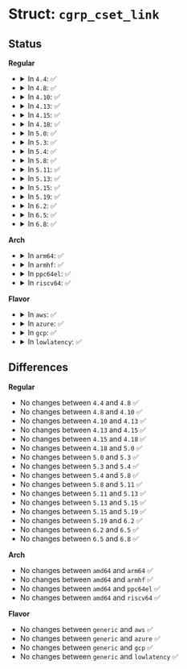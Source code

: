 # Struct: <code>cgrp_cset_link</code>

## Status
<b>Regular</b>
<ul>
<li>
<details>
<summary>In <code>4.4</code>: ✅</summary>

```c
struct cgrp_cset_link {
    struct cgroup *cgrp;
    struct css_set *cset;
    struct list_head cset_link;
    struct list_head cgrp_link;
};
```
</details>
</li>
<li>
<details>
<summary>In <code>4.8</code>: ✅</summary>

```c
struct cgrp_cset_link {
    struct cgroup *cgrp;
    struct css_set *cset;
    struct list_head cset_link;
    struct list_head cgrp_link;
};
```
</details>
</li>
<li>
<details>
<summary>In <code>4.10</code>: ✅</summary>

```c
struct cgrp_cset_link {
    struct cgroup *cgrp;
    struct css_set *cset;
    struct list_head cset_link;
    struct list_head cgrp_link;
};
```
</details>
</li>
<li>
<details>
<summary>In <code>4.13</code>: ✅</summary>

```c
struct cgrp_cset_link {
    struct cgroup *cgrp;
    struct css_set *cset;
    struct list_head cset_link;
    struct list_head cgrp_link;
};
```
</details>
</li>
<li>
<details>
<summary>In <code>4.15</code>: ✅</summary>

```c
struct cgrp_cset_link {
    struct cgroup *cgrp;
    struct css_set *cset;
    struct list_head cset_link;
    struct list_head cgrp_link;
};
```
</details>
</li>
<li>
<details>
<summary>In <code>4.18</code>: ✅</summary>

```c
struct cgrp_cset_link {
    struct cgroup *cgrp;
    struct css_set *cset;
    struct list_head cset_link;
    struct list_head cgrp_link;
};
```
</details>
</li>
<li>
<details>
<summary>In <code>5.0</code>: ✅</summary>

```c
struct cgrp_cset_link {
    struct cgroup *cgrp;
    struct css_set *cset;
    struct list_head cset_link;
    struct list_head cgrp_link;
};
```
</details>
</li>
<li>
<details>
<summary>In <code>5.3</code>: ✅</summary>

```c
struct cgrp_cset_link {
    struct cgroup *cgrp;
    struct css_set *cset;
    struct list_head cset_link;
    struct list_head cgrp_link;
};
```
</details>
</li>
<li>
<details>
<summary>In <code>5.4</code>: ✅</summary>

```c
struct cgrp_cset_link {
    struct cgroup *cgrp;
    struct css_set *cset;
    struct list_head cset_link;
    struct list_head cgrp_link;
};
```
</details>
</li>
<li>
<details>
<summary>In <code>5.8</code>: ✅</summary>

```c
struct cgrp_cset_link {
    struct cgroup *cgrp;
    struct css_set *cset;
    struct list_head cset_link;
    struct list_head cgrp_link;
};
```
</details>
</li>
<li>
<details>
<summary>In <code>5.11</code>: ✅</summary>

```c
struct cgrp_cset_link {
    struct cgroup *cgrp;
    struct css_set *cset;
    struct list_head cset_link;
    struct list_head cgrp_link;
};
```
</details>
</li>
<li>
<details>
<summary>In <code>5.13</code>: ✅</summary>

```c
struct cgrp_cset_link {
    struct cgroup *cgrp;
    struct css_set *cset;
    struct list_head cset_link;
    struct list_head cgrp_link;
};
```
</details>
</li>
<li>
<details>
<summary>In <code>5.15</code>: ✅</summary>

```c
struct cgrp_cset_link {
    struct cgroup *cgrp;
    struct css_set *cset;
    struct list_head cset_link;
    struct list_head cgrp_link;
};
```
</details>
</li>
<li>
<details>
<summary>In <code>5.19</code>: ✅</summary>

```c
struct cgrp_cset_link {
    struct cgroup *cgrp;
    struct css_set *cset;
    struct list_head cset_link;
    struct list_head cgrp_link;
};
```
</details>
</li>
<li>
<details>
<summary>In <code>6.2</code>: ✅</summary>

```c
struct cgrp_cset_link {
    struct cgroup *cgrp;
    struct css_set *cset;
    struct list_head cset_link;
    struct list_head cgrp_link;
};
```
</details>
</li>
<li>
<details>
<summary>In <code>6.5</code>: ✅</summary>

```c
struct cgrp_cset_link {
    struct cgroup *cgrp;
    struct css_set *cset;
    struct list_head cset_link;
    struct list_head cgrp_link;
};
```
</details>
</li>
<li>
<details>
<summary>In <code>6.8</code>: ✅</summary>

```c
struct cgrp_cset_link {
    struct cgroup *cgrp;
    struct css_set *cset;
    struct list_head cset_link;
    struct list_head cgrp_link;
};
```
</details>
</li>
</ul>
<b>Arch</b>
<ul>
<li>
<details>
<summary>In <code>arm64</code>: ✅</summary>

```c
struct cgrp_cset_link {
    struct cgroup *cgrp;
    struct css_set *cset;
    struct list_head cset_link;
    struct list_head cgrp_link;
};
```
</details>
</li>
<li>
<details>
<summary>In <code>armhf</code>: ✅</summary>

```c
struct cgrp_cset_link {
    struct cgroup *cgrp;
    struct css_set *cset;
    struct list_head cset_link;
    struct list_head cgrp_link;
};
```
</details>
</li>
<li>
<details>
<summary>In <code>ppc64el</code>: ✅</summary>

```c
struct cgrp_cset_link {
    struct cgroup *cgrp;
    struct css_set *cset;
    struct list_head cset_link;
    struct list_head cgrp_link;
};
```
</details>
</li>
<li>
<details>
<summary>In <code>riscv64</code>: ✅</summary>

```c
struct cgrp_cset_link {
    struct cgroup *cgrp;
    struct css_set *cset;
    struct list_head cset_link;
    struct list_head cgrp_link;
};
```
</details>
</li>
</ul>
<b>Flavor</b>
<ul>
<li>
<details>
<summary>In <code>aws</code>: ✅</summary>

```c
struct cgrp_cset_link {
    struct cgroup *cgrp;
    struct css_set *cset;
    struct list_head cset_link;
    struct list_head cgrp_link;
};
```
</details>
</li>
<li>
<details>
<summary>In <code>azure</code>: ✅</summary>

```c
struct cgrp_cset_link {
    struct cgroup *cgrp;
    struct css_set *cset;
    struct list_head cset_link;
    struct list_head cgrp_link;
};
```
</details>
</li>
<li>
<details>
<summary>In <code>gcp</code>: ✅</summary>

```c
struct cgrp_cset_link {
    struct cgroup *cgrp;
    struct css_set *cset;
    struct list_head cset_link;
    struct list_head cgrp_link;
};
```
</details>
</li>
<li>
<details>
<summary>In <code>lowlatency</code>: ✅</summary>

```c
struct cgrp_cset_link {
    struct cgroup *cgrp;
    struct css_set *cset;
    struct list_head cset_link;
    struct list_head cgrp_link;
};
```
</details>
</li>
</ul>

## Differences
<b>Regular</b>
<ul>
<li>
No changes between <code>4.4</code> and <code>4.8</code> ✅
</li>
<li>
No changes between <code>4.8</code> and <code>4.10</code> ✅
</li>
<li>
No changes between <code>4.10</code> and <code>4.13</code> ✅
</li>
<li>
No changes between <code>4.13</code> and <code>4.15</code> ✅
</li>
<li>
No changes between <code>4.15</code> and <code>4.18</code> ✅
</li>
<li>
No changes between <code>4.18</code> and <code>5.0</code> ✅
</li>
<li>
No changes between <code>5.0</code> and <code>5.3</code> ✅
</li>
<li>
No changes between <code>5.3</code> and <code>5.4</code> ✅
</li>
<li>
No changes between <code>5.4</code> and <code>5.8</code> ✅
</li>
<li>
No changes between <code>5.8</code> and <code>5.11</code> ✅
</li>
<li>
No changes between <code>5.11</code> and <code>5.13</code> ✅
</li>
<li>
No changes between <code>5.13</code> and <code>5.15</code> ✅
</li>
<li>
No changes between <code>5.15</code> and <code>5.19</code> ✅
</li>
<li>
No changes between <code>5.19</code> and <code>6.2</code> ✅
</li>
<li>
No changes between <code>6.2</code> and <code>6.5</code> ✅
</li>
<li>
No changes between <code>6.5</code> and <code>6.8</code> ✅
</li>
</ul>
<b>Arch</b>
<ul>
<li>
No changes between <code>amd64</code> and <code>arm64</code> ✅
</li>
<li>
No changes between <code>amd64</code> and <code>armhf</code> ✅
</li>
<li>
No changes between <code>amd64</code> and <code>ppc64el</code> ✅
</li>
<li>
No changes between <code>amd64</code> and <code>riscv64</code> ✅
</li>
</ul>
<b>Flavor</b>
<ul>
<li>
No changes between <code>generic</code> and <code>aws</code> ✅
</li>
<li>
No changes between <code>generic</code> and <code>azure</code> ✅
</li>
<li>
No changes between <code>generic</code> and <code>gcp</code> ✅
</li>
<li>
No changes between <code>generic</code> and <code>lowlatency</code> ✅
</li>
</ul>
